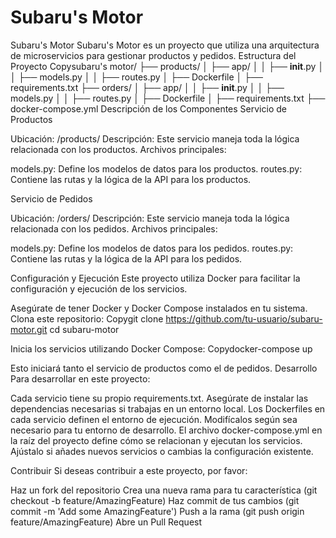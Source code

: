 # Subaru's Motor
Subaru's Motor
Subaru's Motor es un proyecto que utiliza una arquitectura de microservicios para gestionar productos y pedidos.
Estructura del Proyecto
Copysubaru's motor/
├── products/
│   ├── app/
│   │   ├── __init__.py
│   │   ├── models.py
│   │   ├── routes.py
│   ├── Dockerfile
│   ├── requirements.txt
├── orders/
│   ├── app/
│   │   ├── __init__.py
│   │   ├── models.py
│   │   ├── routes.py
│   ├── Dockerfile
│   ├── requirements.txt
├── docker-compose.yml
Descripción de los Componentes
Servicio de Productos

Ubicación: /products/
Descripción: Este servicio maneja toda la lógica relacionada con los productos.
Archivos principales:

models.py: Define los modelos de datos para los productos.
routes.py: Contiene las rutas y la lógica de la API para los productos.



Servicio de Pedidos

Ubicación: /orders/
Descripción: Este servicio maneja toda la lógica relacionada con los pedidos.
Archivos principales:

models.py: Define los modelos de datos para los pedidos.
routes.py: Contiene las rutas y la lógica de la API para los pedidos.



Configuración y Ejecución
Este proyecto utiliza Docker para facilitar la configuración y ejecución de los servicios.

Asegúrate de tener Docker y Docker Compose instalados en tu sistema.
Clona este repositorio:
Copygit clone https://github.com/tu-usuario/subaru-motor.git
cd subaru-motor

Inicia los servicios utilizando Docker Compose:
Copydocker-compose up


Esto iniciará tanto el servicio de productos como el de pedidos.
Desarrollo
Para desarrollar en este proyecto:

Cada servicio tiene su propio requirements.txt. Asegúrate de instalar las dependencias necesarias si trabajas en un entorno local.
Los Dockerfiles en cada servicio definen el entorno de ejecución. Modifícalos según sea necesario para tu entorno de desarrollo.
El archivo docker-compose.yml en la raíz del proyecto define cómo se relacionan y ejecutan los servicios. Ajústalo si añades nuevos servicios o cambias la configuración existente.

Contribuir
Si deseas contribuir a este proyecto, por favor:

Haz un fork del repositorio
Crea una nueva rama para tu característica (git checkout -b feature/AmazingFeature)
Haz commit de tus cambios (git commit -m 'Add some AmazingFeature')
Push a la rama (git push origin feature/AmazingFeature)
Abre un Pull Request

